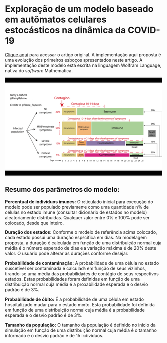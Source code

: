 # Exploração de um modelo baseado em autômatos celulares estocásticos na dinâmica da COVID-19

[Clique aqui](https://doi.org/10.1007/978-3-030-69480-7_27) para acessar o artigo original. A implementação aqui proposta é uma evolução dos primeiros esboços apresentados neste artigo. A implementação deste modelo está escrita na linguagem Wolfram Language, nativa do _software_ Mathematica.

![reference-model](reference-model.png "Linha do tempo, progressao e mortalidade da COVID-19. Este infografico descreve o esquema geral da implementacao desenvolvida neste trabalho, cujos valores atuais são referências da doenca da epoca em que o infografico foi elaborado.")

## Resumo dos parâmetros do modelo:

**Percentual de indivíduos imunes:** O reticulado inicial para execução do modelo pode ser populado previamente como uma quantidade n% de células no estado imune (consultar dicionário de estados no modelo) aleatoriamente distribuídas. Qualquer valor entre 0% e 100% pode ser colocado, desde que inteiro.

**Duração dos estados:** Conforme o modelo de referência acima colocado, cada estado possui uma duração específica em dias. Na modelagem proposta, a duração é calculada em função de uma distribuição normal cuja média é o número esperado de dias e a variação máxima é de 20% deste valor. O usuário pode alterar as durações conforme desejar.

**Probabilidade de contaminação:** A probabilidade de uma célula no estado suscetível ser contaminada é calculada em função de seus vizinhos, tirando-se uma média das probabilidades de contágio de seus respectivos estados. Estas probabilidades foram definidas em função de uma distribuição normal cuja média é a probabilidade esperada e o desvio padrão é de 3%.

**Probabilidade de óbito:** É a probabilidade de uma célula em estado hospitalizado mudar para o estado morto. Esta probabilidade foi definida em função de uma distribuição normal cuja média é a probabilidade esperada e o desvio padrão é de 3%.

**Tamanho da população:** O tamanho da população é definido no início da simulação em função de uma distribuição normal cuja média é o tamanho informado e o desvio padrão é de 15 indivíduos.
